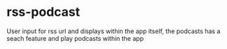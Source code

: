 # rss-podcast
User input for rss url and displays within the app itself, the podcasts has a seach feature and play podcasts within the app
